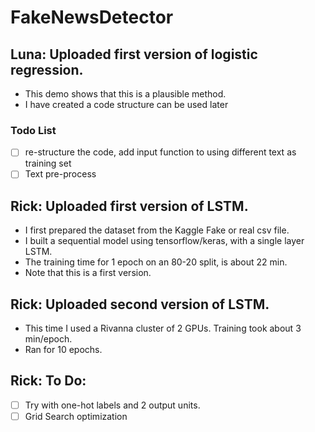 # FakeNewsDetector

## Luna: Uploaded first version of logistic regression.
  - This demo shows that this is a plausible method. 
  - I have created a code structure can be used later
### Todo List
  - [ ] re-structure the code, add input function to using different text as training set
  - [ ] Text pre-process

## Rick: Uploaded first version of LSTM.
- I first prepared the dataset from the Kaggle Fake or real csv file.
- I built a sequential model using tensorflow/keras, with a single layer LSTM.
- The training time for 1 epoch on an 80-20 split, is about 22 min.
- Note that this is a first version.

## Rick: Uploaded second version of LSTM.
- This time I used a Rivanna cluster of 2 GPUs. Training took about 3 min/epoch.
- Ran for 10 epochs.
## Rick: To Do:
- [ ] Try with one-hot labels and 2 output units.
- [ ] Grid Search optimization
